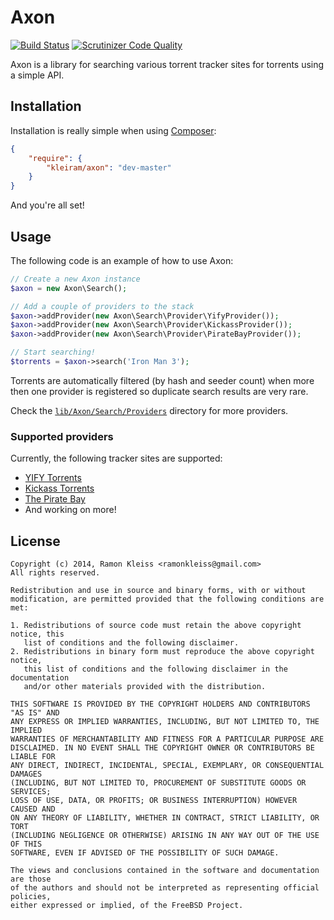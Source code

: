 # Axon

[![Build Status](https://travis-ci.org/kleiram/Axon.svg?branch=master)](https://travis-ci.org/kleiram/Axon)
[![Scrutinizer Code Quality](https://scrutinizer-ci.com/g/kleiram/Axon/badges/quality-score.png?s=8441141c26d504c5f74522e06ee266889d61e47f)](https://scrutinizer-ci.com/g/kleiram/Axon/)

Axon is a library for searching various torrent tracker sites for torrents using
a simple API.

## Installation

Installation is really simple when using [Composer](http://getcomposer.org):

```json
{
    "require": {
        "kleiram/axon": "dev-master"
    }
}
```

And you're all set!

## Usage

The following code is an example of how to use Axon:

```php
// Create a new Axon instance
$axon = new Axon\Search();

// Add a couple of providers to the stack
$axon->addProvider(new Axon\Search\Provider\YifyProvider());
$axon->addProvider(new Axon\Search\Provider\KickassProvider());
$axon->addProvider(new Axon\Search\Provider\PirateBayProvider());

// Start searching!
$torrents = $axon->search('Iron Man 3');
```

Torrents are automatically filtered (by hash and seeder count) when more then
one provider is registered so duplicate search results are very rare.

Check the [`lib/Axon/Search/Providers`](https://github.com/kleiram/axon/tree/master/lib/Axon/Search/Providers)
directory for more providers.

### Supported providers

Currently, the following tracker sites are supported:

 - [YIFY Torrents](https://github.com/kleiram/axon/blob/master/lib/Axon/Search/Provider/YifyProvider.php)
 - [Kickass Torrents](https://github.com/kleiram/axon/blob/master/lib/Axon/Search/Provider/KickassProvider.php)
 - [The Pirate Bay](https://github.com/kleiram/axon/blob/master/lib/Axon/Search/Provider/PirateBayProvider.php)
 - And working on more!

## License

```
Copyright (c) 2014, Ramon Kleiss <ramonkleiss@gmail.com>
All rights reserved.

Redistribution and use in source and binary forms, with or without
modification, are permitted provided that the following conditions are met:

1. Redistributions of source code must retain the above copyright notice, this
   list of conditions and the following disclaimer.
2. Redistributions in binary form must reproduce the above copyright notice,
   this list of conditions and the following disclaimer in the documentation
   and/or other materials provided with the distribution.

THIS SOFTWARE IS PROVIDED BY THE COPYRIGHT HOLDERS AND CONTRIBUTORS "AS IS" AND
ANY EXPRESS OR IMPLIED WARRANTIES, INCLUDING, BUT NOT LIMITED TO, THE IMPLIED
WARRANTIES OF MERCHANTABILITY AND FITNESS FOR A PARTICULAR PURPOSE ARE
DISCLAIMED. IN NO EVENT SHALL THE COPYRIGHT OWNER OR CONTRIBUTORS BE LIABLE FOR
ANY DIRECT, INDIRECT, INCIDENTAL, SPECIAL, EXEMPLARY, OR CONSEQUENTIAL DAMAGES
(INCLUDING, BUT NOT LIMITED TO, PROCUREMENT OF SUBSTITUTE GOODS OR SERVICES;
LOSS OF USE, DATA, OR PROFITS; OR BUSINESS INTERRUPTION) HOWEVER CAUSED AND
ON ANY THEORY OF LIABILITY, WHETHER IN CONTRACT, STRICT LIABILITY, OR TORT
(INCLUDING NEGLIGENCE OR OTHERWISE) ARISING IN ANY WAY OUT OF THE USE OF THIS
SOFTWARE, EVEN IF ADVISED OF THE POSSIBILITY OF SUCH DAMAGE.

The views and conclusions contained in the software and documentation are those
of the authors and should not be interpreted as representing official policies,
either expressed or implied, of the FreeBSD Project.
```
